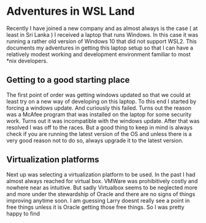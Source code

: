 # Adventures in WSL Land

Recently I have joined a new company and as almost always is the case ( at least in Sri Lanka ) I received a laptop
that runs Windows. In this case it was running a rather old version of Windows 10 that did not support WSL2. This documents
my adventures in getting this laptop setup so that I can have a relatively modest working and development environment familiar
to most *nix developers.

## Getting to a good starting place

The first point of order was getting windows updated so that we could at least try on a new way of developing on this laptop.
To this end I started by forcing a windows update. And curiously this failed. Turns out the reason was a McAfee program that was installed 
on the laptop for some security work. Turns out it was incompatible with the windows update. After that was resolved I was off to the races.
But a good thing to keep in mind is always check if you are running the latest version of the OS and unless there is a very good reason not to
do so, always upgrade it to the latest version.

## Virtualization platforms

Next up was selecting a virtualization platform to be used. In the past I had almost always reached for virtual box. VMWare was prohibitively costly
and nowhere near as intuitive. But sadly Virtualbox seems to be neglected more and more under the stewardship of Oracle and there are no signs of things
improving anytime soon. I am guessing Larry doesnt really see a point in free things unless it is Oracle getting those free things. So I was pretty happy to find

